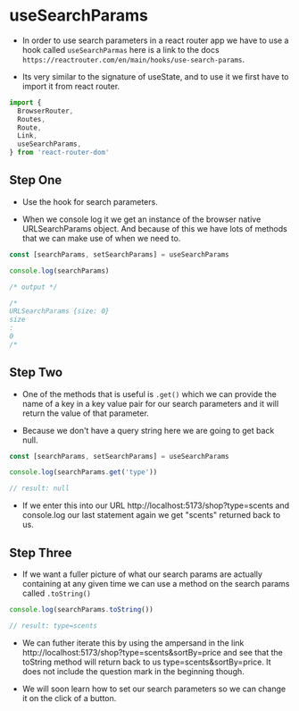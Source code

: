 # useSearchParams

- In order to use search parameters in a react router app we have to use a hook called `useSearchParmas` here is a link to the docs `https://reactrouter.com/en/main/hooks/use-search-params`.

- Its very similar to the signature of useState, and to use it we first have to import it from react router.

```js
import {
  BrowserRouter,
  Routes,
  Route,
  Link,
  useSearchParams,
} from 'react-router-dom'
```

## Step One

- Use the hook for search parameters.

- When we console log it we get an instance of the browser native URLSearchParams object. And because of this we have lots of methods that we can make use of when we need to.

```js
const [searchParams, setSearchParams] = useSearchParams

console.log(searchParams)

/* output */

/*
URLSearchParams {size: 0}
size
:
0
/*
```

## Step Two

- One of the methods that is useful is `.get()` which we can provide the name of a key in a key value pair for our search parameters and it will return the value of that parameter.

- Because we don't have a query string here we are going to get back null.

```js
const [searchParams, setSearchParams] = useSearchParams

console.log(searchParams.get('type'))

// result: null
```

- If we enter this into our URL http://localhost:5173/shop?type=scents and console.log our last statement again we get "scents" returned back to us.

## Step Three

- If we want a fuller picture of what our search params are actually containing at any given time we can use a method on the search params called `.toString()`

```js
console.log(searchParams.toString())

// result: type=scents
```

- We can futher iterate this by using the ampersand in the link http://localhost:5173/shop?type=scents&sortBy=price and see that the toString method will return back to us type=scents&sortBy=price. It does not include the question mark in the beginning though.

- We will soon learn how to set our search parameters so we can change it on the click of a button.
